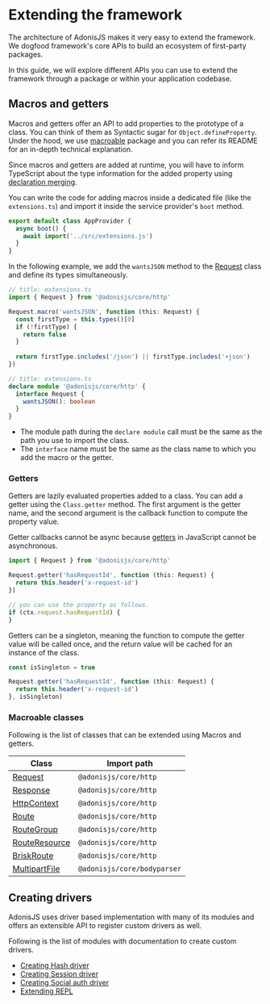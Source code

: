 # Extending the framework

The architecture of AdonisJS makes it very easy to extend the framework. We dogfood framework's core APIs to build an ecosystem of first-party packages.

In this guide, we will explore different APIs you can use to extend the framework through a package or within your application codebase.

## Macros and getters

Macros and getters offer an API to add properties to the prototype of a class. You can think of them as Syntactic sugar for `Object.defineProperty`. Under the hood, we use [macroable](https://github.com/poppinss/macroable) package and you can refer its README for an in-depth technical explanation.

Since macros and getters are added at runtime, you will have to inform TypeScript about the type information for the added property using [declaration merging](https://www.typescriptlang.org/docs/handbook/declaration-merging.html).

You can write the code for adding macros inside a dedicated file (like the `extensions.ts`) and import it inside the service provider's `boot` method.

```ts
export default class AppProvider {
  async boot() {
    await import('../src/extensions.js')
  }
}
```

In the following example, we add the `wantsJSON` method to the [Request](../http/request.md) class and define its types simultaneously.

```ts
// title: extensions.ts
import { Request } from '@adonisjs/core/http'

Request.macro('wantsJSON', function (this: Request) {
  const firstType = this.types()[0]
  if (!firstType) {
    return false
  }
  
  return firstType.includes('/json') || firstType.includes('+json')
})
```

```ts
// title: extensions.ts
declare module '@adonisjs/core/http' {
  interface Request {
    wantsJSON(): boolean
  }
}
```

- The module path during the `declare module` call must be the same as the path you use to import the class.
- The `interface` name must be the same as the class name to which you add the macro or the getter.

### Getters

Getters are lazily evaluated properties added to a class. You can add a getter using the `Class.getter` method. The first argument is the getter name, and the second argument is the callback function to compute the property value.

Getter callbacks cannot be async because [getters](https://developer.mozilla.org/en-US/docs/Web/JavaScript/Reference/Functions/get) in JavaScript cannot be asynchronous.

```ts
import { Request } from '@adonisjs/core/http'

Request.getter('hasRequestId', function (this: Request) {
  return this.header('x-request-id')
})

// you can use the property as follows.
if (ctx.request.hasRequestId) {
}
```

Getters can be a singleton, meaning the function to compute the getter value will be called once, and the return value will be cached for an instance of the class.

```ts
const isSingleton = true

Request.getter('hasRequestId', function (this: Request) {
  return this.header('x-request-id')
}, isSingleton)
```

### Macroable classes

Following is the list of classes that can be extended using Macros and getters.

| Class | Import path |
|------|------------|
| [Request](https://github.com/adonisjs/http-server/blob/next/src/request.ts) | `@adonisjs/core/http` |
| [Response](https://github.com/adonisjs/http-server/blob/next/src/response.ts) | `@adonisjs/core/http` |
| [HttpContext](https://github.com/adonisjs/http-server/blob/next/src/http_context/main.ts) | `@adonisjs/core/http` |
| [Route](https://github.com/adonisjs/http-server/blob/next/src/router/route.ts) | `@adonisjs/core/http` |
| [RouteGroup](https://github.com/adonisjs/http-server/blob/next/src/router/group.ts) | `@adonisjs/core/http` |
| [RouteResource](https://github.com/adonisjs/http-server/blob/next/src/router/resource.ts) | `@adonisjs/core/http` |
| [BriskRoute](https://github.com/adonisjs/http-server/blob/next/src/router/brisk.ts) | `@adonisjs/core/http` |
| [MultipartFile](https://github.com/adonisjs/bodyparser/blob/next/src/multipart/file.ts) | `@adonisjs/core/bodyparser` |

## Creating drivers
AdonisJS uses driver based implementation with many of its modules and offers an extensible API to register custom drivers as well. 

Following is the list of modules with documentation to create custom drivers.

- [Creating Hash driver](../security/hash.md#creating-a-custom-hash-driver)
- [Creating Session driver](../http/session.md#creating-a-custom-session-driver)
- [Creating Social auth driver](../digging_deeper/social_auth.md#creating-a-custom-social-driver)
- [Extending REPL](../ace/repl.md#adding-custom-methods-to-repl)
